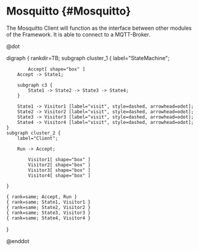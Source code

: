 Mosquitto {#Mosquitto}
============

The Mosquitto Client will function as the interface between other modules of the Framework.
It is able to connect to a MQTT-Broker.

@dot

digraph {
	rankdir=TB;
	subgraph cluster_1 {
		label="StateMachine";

    		Accept[ shape="box" ]
		Accept -> State1;	

		subgraph c3 {
			State1 -> State2 -> State3 -> State4;
		}
	
		State1 -> Visitor1 [label="visit", style=dashed, arrowhead=odot];
		State2 -> Visitor2 [label="visit", style=dashed, arrowhead=odot];
		State3 -> Visitor3 [label="visit", style=dashed, arrowhead=odot];
		State4 -> Visitor4 [label="visit", style=dashed, arrowhead=odot];
	}
	subgraph cluster_2 {
		label="Client";

		Run -> Accept;
		
    		Visitor1[ shape="box" ]
    		Visitor2[ shape="box" ]
    		Visitor3[ shape="box" ]
    		Visitor4[ shape="box" ]

	}

	{ rank=same; Accept, Run }
	{ rank=same; State1, Visitor1 }
	{ rank=same; State2, Visitor2 }
	{ rank=same; State3, Visitor3 }
	{ rank=same; State4, Visitor4 }

}

@enddot
